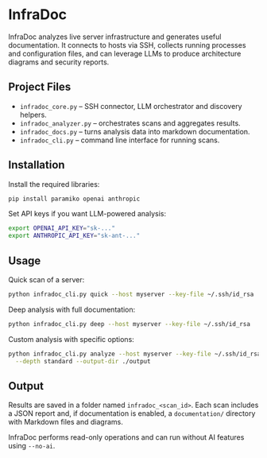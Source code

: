 # InfraDoc

InfraDoc analyzes live server infrastructure and generates useful documentation. It connects to hosts via SSH, collects running processes and configuration files, and can leverage LLMs to produce architecture diagrams and security reports.

## Project Files

- `infradoc_core.py` – SSH connector, LLM orchestrator and discovery helpers.
- `infradoc_analyzer.py` – orchestrates scans and aggregates results.
- `infradoc_docs.py` – turns analysis data into markdown documentation.
- `infradoc_cli.py` – command line interface for running scans.

## Installation

Install the required libraries:

```bash
pip install paramiko openai anthropic
```

Set API keys if you want LLM-powered analysis:

```bash
export OPENAI_API_KEY="sk-..."
export ANTHROPIC_API_KEY="sk-ant-..."
```

## Usage

Quick scan of a server:

```bash
python infradoc_cli.py quick --host myserver --key-file ~/.ssh/id_rsa
```

Deep analysis with full documentation:

```bash
python infradoc_cli.py deep --host myserver --key-file ~/.ssh/id_rsa
```

Custom analysis with specific options:

```bash
python infradoc_cli.py analyze --host myserver --key-file ~/.ssh/id_rsa \
  --depth standard --output-dir ./output
```

## Output

Results are saved in a folder named `infradoc_<scan_id>`. Each scan includes a JSON report and, if documentation is enabled, a `documentation/` directory with Markdown files and diagrams.

InfraDoc performs read-only operations and can run without AI features using `--no-ai`.
